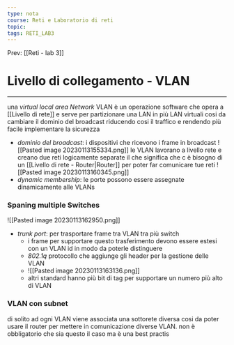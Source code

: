 ```yaml
---
type: nota
course: Reti e Laboratorio di reti
topic: 
tags: RETI_LAB3 
---
```


Prev: [[Reti - lab 3]]

# Livello di collegamento - VLAN
---
una _virtual local area Network_ VLAN è un operazione software che opera a [[Livello di rete]] e serve per partizionare una LAN in più LAN virtuali cosi da cambiare il dominio del broadcast riducendo cosi il traffico e rendendo più facile implementare la sicurezza    
- _dominio del broadcast_: i dispositivi che ricevono i frame in broadcast 
![[Pasted image 20230113155334.png]]
le VLAN lavorano a livello rete e creano due reti logicamente separate il che significa che c è bisogno di un [[Livello di rete - Router|Router]] per poter far comunicare tue reti
![[Pasted image 20230113160345.png]]
- _dynamic membership_: le porte possono essere assegnate dinamicamente alle VLANs

### Spaning multiple Switches
![[Pasted image 20230113162950.png]]
- _trunk port_: per trasportare frame tra VLAN tra più switch
	- i frame per supportare questo trasferimento devono essere estesi con un VLAN id in modo da poterle distinguere
	- _802.1q_ protocollo che aggiunge gli header per la gestione delle VLAN
	- ![[Pasted image 20230113163136.png]]
	- altri standard hanno più bit di tag per supportare un numero più alto di VLAN


### VLAN con subnet
di solito ad ogni VLAN viene associata una sottorete diversa cosi da poter usare il router per mettere in comunicazione diverse VLAN. non è obbligatorio che sia questo il caso ma è una best practis

